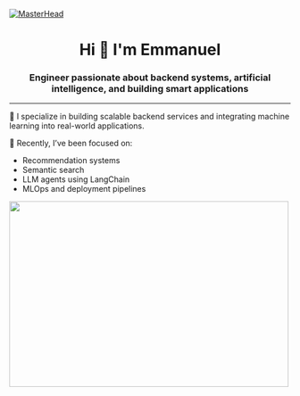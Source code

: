  [![MasterHead](https://giffiles.alphacoders.com/212/212812.gif)](https://emmanuelepp.com/)
<h1 align="center">Hi 👋 I'm Emmanuel</h1>
<h3 align="center">Engineer passionate about backend systems, artificial intelligence, and building smart applications</h3>

---

🔧 I specialize in building scalable backend services and integrating machine learning into real-world applications.

🧠 Recently, I’ve been focused on:

- Recommendation systems  
- Semantic search  
- LLM agents using LangChain  
- MLOps and deployment pipelines  
<img src="https://animesher.com/orig/2/204/2045/20456/animesher.com_gif-ghost-in-the-shell-coding-2045678.gif" width="500" height="333">


